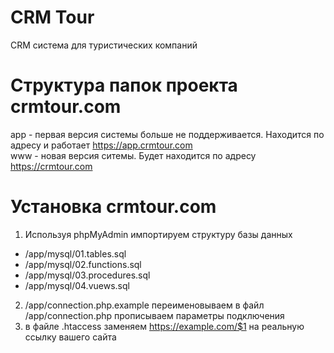 # CRM Tour
CRM система для туристических компаний


# Структура папок проекта crmtour.com <br/>
app - первая версия системы больше не поддерживается. Находится по адресу и работает https://app.crmtour.com <br/>
www - новая версия ситемы. Будет находится по адресу https://crmtour.com<br/>


# Установка crmtour.com 
1. Используя phpMyAdmin импортируем структуру базы данных 
- /app/mysql/01.tables.sql
- /app/mysql/02.functions.sql
- /app/mysql/03.procedures.sql
- /app/mysql/04.vuews.sql

2. /app/connection.php.example переименовываем в файл /app/connection.php прописываем параметры подключения
3. в файле .htaccess заменяем https://example.com/$1  на реальную ссылку вашего сайта